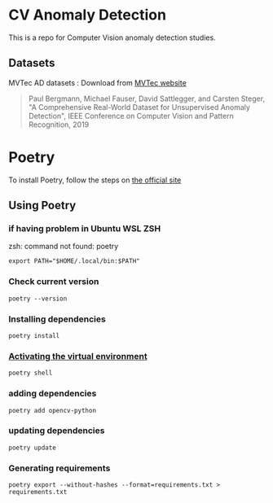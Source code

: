 # CV Anomaly Detection

This is a repo for Computer Vision anomaly detection studies.

## Datasets
MVTec AD datasets : Download from [MVTec website](https://www.mvtec.com/company/research/datasets/mvtec-ad/)

>Paul Bergmann, Michael Fauser, David Sattlegger, and Carsten Steger,
>"A Comprehensive Real-World Dataset for Unsupervised Anomaly Detection",
>IEEE Conference on Computer Vision and Pattern Recognition, 2019

# Poetry

To install Poetry, follow the steps on [the official site](https://python-poetry.org/docs/#installing-with-the-official-installer)

## Using Poetry

###  if having problem in Ubuntu WSL ZSH
zsh: command not found: poetry
```shell
export PATH="$HOME/.local/bin:$PATH"
```

### Check current version
```shell
poetry --version
```

### Installing dependencies
```shell
poetry install
```

### [Activating the virtual environment](https://python-poetry.org/docs/basic-usage/#activating-the-virtual-environment)
```shell
poetry shell
```

### adding dependencies
```shell
poetry add opencv-python
```

### updating dependencies
```shell
poetry update
```
### Generating requirements
```shell
poetry export --without-hashes --format=requirements.txt > requirements.txt
```
